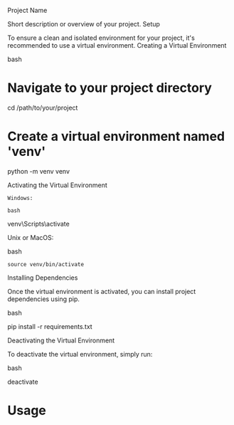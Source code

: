 Project Name

Short description or overview of your project.
Setup

To ensure a clean and isolated environment for your project, it's recommended to use a virtual environment.
Creating a Virtual Environment

bash

# Navigate to your project directory
cd /path/to/your/project

# Create a virtual environment named 'venv'
python -m venv venv

Activating the Virtual Environment

    Windows:

    bash

venv\Scripts\activate

Unix or MacOS:

bash

    source venv/bin/activate

Installing Dependencies

Once the virtual environment is activated, you can install project dependencies using pip.

bash

pip install -r requirements.txt

Deactivating the Virtual Environment

To deactivate the virtual environment, simply run:

bash

deactivate

# Usage
